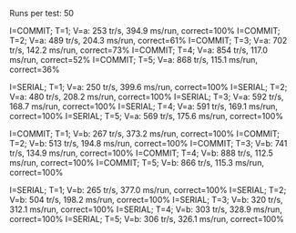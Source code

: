 Runs per test: 50

I=COMMIT; T=1; V=a: 253 tr/s, 394.9 ms/run, correct=100%
I=COMMIT; T=2; V=a: 489 tr/s, 204.3 ms/run, correct=61%
I=COMMIT; T=3; V=a: 702 tr/s, 142.2 ms/run, correct=73%
I=COMMIT; T=4; V=a: 854 tr/s, 117.0 ms/run, correct=52%
I=COMMIT; T=5; V=a: 868 tr/s, 115.1 ms/run, correct=36%

I=SERIAL; T=1; V=a: 250 tr/s, 399.6 ms/run, correct=100%
I=SERIAL; T=2; V=a: 480 tr/s, 208.2 ms/run, correct=100%
I=SERIAL; T=3; V=a: 592 tr/s, 168.7 ms/run, correct=100%
I=SERIAL; T=4; V=a: 591 tr/s, 169.1 ms/run, correct=100%
I=SERIAL; T=5; V=a: 569 tr/s, 175.6 ms/run, correct=100%

I=COMMIT; T=1; V=b: 267 tr/s, 373.2 ms/run, correct=100%
I=COMMIT; T=2; V=b: 513 tr/s, 194.8 ms/run, correct=100%
I=COMMIT; T=3; V=b: 741 tr/s, 134.9 ms/run, correct=100%
I=COMMIT; T=4; V=b: 888 tr/s, 112.5 ms/run, correct=100%
I=COMMIT; T=5; V=b: 866 tr/s, 115.3 ms/run, correct=100%

I=SERIAL; T=1; V=b: 265 tr/s, 377.0 ms/run, correct=100%
I=SERIAL; T=2; V=b: 504 tr/s, 198.2 ms/run, correct=100%
I=SERIAL; T=3; V=b: 320 tr/s, 312.1 ms/run, correct=100%
I=SERIAL; T=4; V=b: 303 tr/s, 328.9 ms/run, correct=100%
I=SERIAL; T=5; V=b: 306 tr/s, 326.1 ms/run, correct=100%

